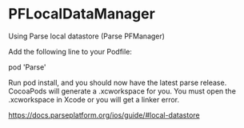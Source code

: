 # PFLocalDataManager
Using Parse local datastore (Parse PFManager)

Add the following line to your Podfile:

pod 'Parse'

Run pod install, and you should now have the latest parse release. CocoaPods will generate a .xcworkspace for you. You must open the .xcworkspace in Xcode or you will get a linker error.



https://docs.parseplatform.org/ios/guide/#local-datastore
